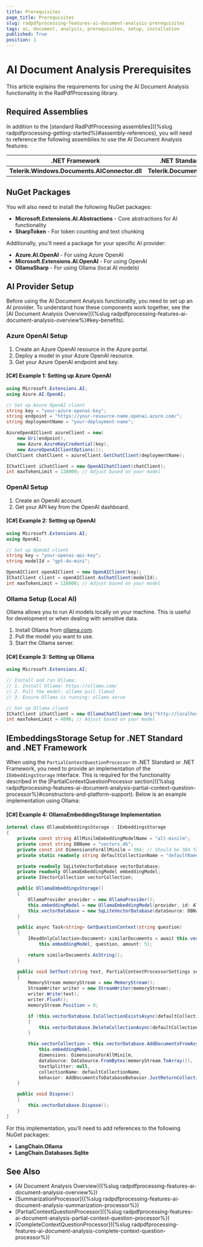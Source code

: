 ```yaml
---
title: Prerequisites
page_title: Prerequisites
slug: radpdfprocessing-features-ai-document-analysis-prerequisites
tags: ai, document, analysis, prerequisites, setup, installation
published: True
position: 1
---
```


# AI Document Analysis Prerequisites

This article explains the requirements for using the AI Document Analysis functionality in the RadPdfProcessing library.

## Required Assemblies

In addition to the [standard RadPdfProcessing assemblies]({%slug radpdfprocessing-getting-started%}#assembly-references), you will need to reference the following assemblies to use the AI Document Analysis features:

<table>
<thead>
    <tr>
        <th>.NET Framework</th>
        <th>.NET Standard-compatible</th>
    </tr>
</thead>
<tbody>
    <tr>
        <td><b>Telerik.Windows.Documents.AIConnector.dll</b></td>
        <td><b>Telerik.Documents.AIConnector.dll</b></td>
    </tr>
</tbody>
</table>

## NuGet Packages

You will also need to install the following NuGet packages:

* **Microsoft.Extensions.AI.Abstractions** - Core abstractions for AI functionality
* **SharpToken** - For token counting and text chunking

Additionally, you'll need a package for your specific AI provider:

* **Azure.AI.OpenAI** - For using Azure OpenAI
* **Microsoft.Extensions.AI.OpenAI** - For using OpenAI
* **OllamaSharp** - For using Ollama (local AI models)

## AI Provider Setup

Before using the AI Document Analysis functionality, you need to set up an AI provider. To understand how these components work together, see the [AI Document Analysis Overview]({%slug radpdfprocessing-features-ai-document-analysis-overview%}#key-benefits).

### Azure OpenAI Setup

1. Create an Azure OpenAI resource in the Azure portal.
2. Deploy a model in your Azure OpenAI resource.
3. Get your Azure OpenAI endpoint and key.

#### __[C#] Example 1: Setting up Azure OpenAI__

```csharp
using Microsoft.Extensions.AI;
using Azure.AI.OpenAI;

// Set up Azure OpenAI client
string key = "your-azure-openai-key";
string endpoint = "https://your-resource-name.openai.azure.com/";
string deploymentName = "your-deployment-name";

AzureOpenAIClient azureClient = new(
    new Uri(endpoint),
    new Azure.AzureKeyCredential(key),
    new AzureOpenAIClientOptions());
ChatClient chatClient = azureClient.GetChatClient(deploymentName);

IChatClient iChatClient = new OpenAIChatClient(chatClient);
int maxTokenLimit = 128000; // Adjust based on your model
```

### OpenAI Setup

1. Create an OpenAI account.
2. Get your API key from the OpenAI dashboard.

#### __[C#] Example 2: Setting up OpenAI__

```csharp
using Microsoft.Extensions.AI;
using OpenAI;

// Set up OpenAI client
string key = "your-openai-api-key";
string modelId = "gpt-4o-mini";

OpenAIClient openAIClient = new OpenAIClient(key);
IChatClient client = openAIClient.AsChatClient(modelId);
int maxTokenLimit = 128000; // Adjust based on your model
```

### Ollama Setup (Local AI)

Ollama allows you to run AI models locally on your machine. This is useful for development or when dealing with sensitive data.

1. Install Ollama from [ollama.com](https://ollama.com/).
2. Pull the model you want to use.
3. Start the Ollama server.

#### __[C#] Example 3: Setting up Ollama__

```csharp
using Microsoft.Extensions.AI;

// Install and run Ollama:
// 1. Install Ollama: https://ollama.com/
// 2. Pull the model: ollama pull llama3
// 3. Ensure Ollama is running: ollama serve

// Set up Ollama client
IChatClient iChatClient = new OllamaChatClient(new Uri("http://localhost:11434/"), "llama3");
int maxTokenLimit = 4096; // Adjust based on your model
```

## IEmbeddingsStorage Setup for .NET Standard and .NET Framework

When using the `PartialContextQuestionProcessor` in .NET Standard or .NET Framework, you need to provide an implementation of the `IEmbeddingsStorage` interface. This is required for the functionality described in the [PartialContextQuestionProcessor section]({%slug radpdfprocessing-features-ai-document-analysis-partial-context-question-processor%}#constructors-and-platform-support). Below is an example implementation using Ollama:

#### __[C#] Example 4: OllamaEmbeddingsStorage Implementation__

```csharp
internal class OllamaEmbeddingsStorage : IEmbeddingsStorage
{
    private const string AllMinilmEmbeddingModelName = "all-minilm";
    private const string DBName = "vectors.db";
    private const int DimensionsForAllMinilm = 384; // Should be 384 for all-minilm
    private static readonly string defaultCollectionName = "defaultName";

    private readonly SqLiteVectorDatabase vectorDatabase;
    private readonly OllamaEmbeddingModel embeddingModel;
    private IVectorCollection vectorCollection;

    public OllamaEmbeddingsStorage()
    {
        OllamaProvider provider = new OllamaProvider();
        this.embeddingModel = new OllamaEmbeddingModel(provider, id: AllMinilmEmbeddingModelName);
        this.vectorDatabase = new SqLiteVectorDatabase(dataSource: DBName);
    }

    public async Task<string> GetQuestionContext(string question)
    {
        IReadOnlyCollection<Document> similarDocuments = await this.vectorCollection.GetSimilarDocuments(
            this.embeddingModel, question, amount: 5);

        return similarDocuments.AsString();
    }

    public void SetText(string text, PartialContextProcessorSettings settings)
    {
        MemoryStream memoryStream = new MemoryStream();
        StreamWriter writer = new StreamWriter(memoryStream);
        writer.Write(text);
        writer.Flush();
        memoryStream.Position = 0;

        if (this.vectorDatabase.IsCollectionExistsAsync(defaultCollectionName).Result)
        {
            this.vectorDatabase.DeleteCollectionAsync(defaultCollectionName).Wait();
        }

        this.vectorCollection = this.vectorDatabase.AddDocumentsFromAsync<TextLoader>(
            this.embeddingModel,
            dimensions: DimensionsForAllMinilm,
            dataSource: DataSource.FromBytes(memoryStream.ToArray()),
            textSplitter: null,
            collectionName: defaultCollectionName,
            behavior: AddDocumentsToDatabaseBehavior.JustReturnCollectionIfCollectionIsAlreadyExists).Result;
    }

    public void Dispose()
    {
        this.vectorDatabase.Dispose();
    }
}
```

For this implementation, you'll need to add references to the following NuGet packages:
* **LangChain.Ollama**
* **LangChain.Databases.Sqlite**

## See Also

* [AI Document Analysis Overview]({%slug radpdfprocessing-features-ai-document-analysis-overview%})
* [SummarizationProcessor]({%slug radpdfprocessing-features-ai-document-analysis-summarization-processor%})
* [PartialContextQuestionProcessor]({%slug radpdfprocessing-features-ai-document-analysis-partial-context-question-processor%})
* [CompleteContextQuestionProcessor]({%slug radpdfprocessing-features-ai-document-analysis-complete-context-question-processor%})

